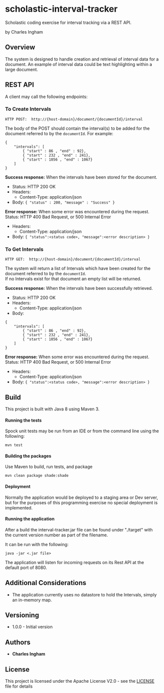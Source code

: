 # scholastic-interval-tracker
Scholastic coding exercise for interval tracking via a REST API.

by Charles Ingham

## Overview
The system is designed to handle creation and retrieval of interval data for a document.  An example of interval data could be text highlighting within a large document.




## REST API

A client may call the following endpoints:

### To Create Intervals
```
HTTP POST:  http://{host-domain}/document/{documentId}/interval
```
The body of the POST should contain the interval(s) to be added for the document referred to by the `documentId`.  For example:

```
{ 
	"intervals": [
		{ "start" : 86 , "end" : 92}, 
		{ "start" : 232 , "end" : 241}, 
		{ "start" : 1056 , "end" : 1067} 
	]
}
```
**Success response:**  When the intervals have been stored for the document.
* Status: HTTP 200 OK
* Headers: 
    * Content-Type: application/json
* Body: `{ "status" : 200, "message" : "Success" }`

**Error response:**  When some error was encountered during the request.
  Status: HTTP 400 Bad Request, or 500 Internal Error
* Headers: 
    * Content-Type: application/json
* Body: `{ "status":<status code>, "message":<error description> }`

  
### To Get Intervals
```
HTTP GET:  http://{host-domain}/document/{documentId}/interval
```
The system will return a list of Intervals which have been created for the document referred to by the `documentId`.  
If no Intervals exist for that document an empty list will be returned.

**Success response:**  When the intervals have been successfully retrieved.
* Status: HTTP 200 OK
* Headers: 
    * Content-Type: application/json
* Body: 
```
{ 
	"intervals": [
		{ "start" : 86 , "end" : 92}, 
		{ "start" : 232 , "end" : 241}, 
		{ "start" : 1056 , "end" : 1067} 
	]
}
```

**Error response:**  When some error was encountered during the request.
  Status: HTTP 400 Bad Request, or 500 Internal Error
* Headers: 
    * Content-Type: application/json
* Body: `{ "status":<status code>, "message":<error description> }`

  
## Build

This project is built with Java 8 using Maven 3.  

#### Running the tests

Spock unit tests may be run from an IDE or from the command line using the following:

```
mvn test
```

#### Building the packages
Use Maven to build, run tests, and package 

```
mvn clean package shade:shade
```

#### Deployment
Normally the application would be deployed to a staging area or Dev server, but for the purposes of this programming exercise no special deployment is implemented.

#### Running the application

After a build the interval-tracker.jar file can be found under "./target" with the current version number as part of the filename.  

It can be run with the following:
```
java -jar <.jar file> 
```
The application will listen for incoming requests on its Rest API at the default port of 8080.

## Additional Considerations
* The application currently uses no datastore to hold the Intervals, simply an in-memory map.


## Versioning

* 1.0.0 - Initial version

## Authors

* **Charles Ingham** 

## License

This project is licensed under the Apache License V2.0 - see the [LICENSE](LICENSE) file for details


